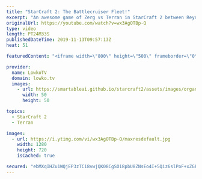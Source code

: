 ```yaml
---
title: "StarCraft 2: The Battlecruiser Fleet!"
excerpt: "An awesome game of Zerg vs Terran in StarCraft 2 between Reynor and Kelazhur.  Get more videos & support my work: http://www.patreon.com/lowkotv  My second channel: http://lowko.tv/morelowko Lowko Merch: http://lowko.tv/merch  Be part of the community on Discord: http://discord.gg/lowkotv The hardware"
originalUrl: https://youtube.com/watch?v=wx3AgOTBp-Q
type: video
length: PT24M33S
publishedDateTime: 2019-11-13T09:57:13Z
heat: 51

featuredContent: "<iframe width=\"800\" height=\"500\" frameborder=\"0\" src=\"https://www.youtube.com/embed/wx3AgOTBp-Q\" allow=\"accelerometer; autoplay; encrypted-media; gyroscope; picture-in-picture\" allowfullscreen></iframe>"

provider:
  name: LowkoTV
  domain: lowko.tv
  images:
    - url: https://smartableai.github.io/starcraft2/assets/images/organizations/lowko.tv-50x50.jpg
      width: 50
      height: 50

topics:
  - StarCraft 2
  - Terran

images:
  - url: https://i.ytimg.com/vi/wx3AgOTBp-Q/maxresdefault.jpg
    width: 1280
    height: 720
    isCached: true

secured: "ebMXqIHZu1WQjEP3zTCi8vwjQK08CgSOi8pbU8ZNsEo4I+5Qiz6slPoF+xZGFJIK56FWSJ7sXV33etd+O09GHwxB1/mvaqB6ltDDkmRe0BgTei1x3++sElFmNVosQWrYfBLiYx9bldnSQDawF7dgsJpds8OkZ7n9N54zNBFc4BXNvMs+vlgyUCKqGkD/Ae2sf2MkNRaCAIDnxDNQEtWrrAXn8UnoIz/YzZgjbE03KAiiEobKFaCqbIEJk/6UUqS4SxnQD3wwpiVaEHuj69iN32iFf1HU/oP/jEWFJZoHgbKi1/CRrhlmZLphHsZQZPlk5PP2iYHnySWZUeyJ02UZmQhVIDBVfQ5OXI176ZUqqrywgC1InkKYPdZQPkk40cbXyTekls/TZj7XxVOmVPy3JFSnijGku5lc0nrNZCJ9LOBkqo/AGQyFQ2f+L9c3COJZ;YJXHLnYWM87NmtFCUPp2BA=="
---
```


